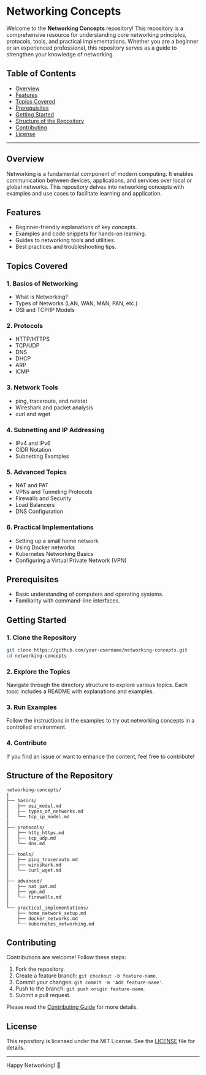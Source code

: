 # Networking Concepts

Welcome to the **Networking Concepts** repository! This repository is a comprehensive resource for understanding core networking principles, protocols, tools, and practical implementations. Whether you are a beginner or an experienced professional, this repository serves as a guide to strengthen your knowledge of networking.

## Table of Contents

- [Overview](#overview)
- [Features](#features)
- [Topics Covered](#topics-covered)
- [Prerequisites](#prerequisites)
- [Getting Started](#getting-started)
- [Structure of the Repository](#structure-of-the-repository)
- [Contributing](#contributing)
- [License](#license)

---

## Overview

Networking is a fundamental component of modern computing. It enables communication between devices, applications, and services over local or global networks. This repository delves into networking concepts with examples and use cases to facilitate learning and application.

## Features

- Beginner-friendly explanations of key concepts.
- Examples and code snippets for hands-on learning.
- Guides to networking tools and utilities.
- Best practices and troubleshooting tips.

## Topics Covered

### 1. Basics of Networking
- What is Networking?
- Types of Networks (LAN, WAN, MAN, PAN, etc.)
- OSI and TCP/IP Models

### 2. Protocols
- HTTP/HTTPS
- TCP/UDP
- DNS
- DHCP
- ARP
- ICMP

### 3. Network Tools
- ping, traceroute, and netstat
- Wireshark and packet analysis
- curl and wget

### 4. Subnetting and IP Addressing
- IPv4 and IPv6
- CIDR Notation
- Subnetting Examples

### 5. Advanced Topics
- NAT and PAT
- VPNs and Tunneling Protocols
- Firewalls and Security
- Load Balancers
- DNS Configuration

### 6. Practical Implementations
- Setting up a small home network
- Using Docker networks
- Kubernetes Networking Basics
- Configuring a Virtual Private Network (VPN)

## Prerequisites

- Basic understanding of computers and operating systems.
- Familiarity with command-line interfaces.

## Getting Started

### 1. Clone the Repository
```bash
git clone https://github.com/your-username/networking-concepts.git
cd networking-concepts
```

### 2. Explore the Topics
Navigate through the directory structure to explore various topics. Each topic includes a README with explanations and examples.

### 3. Run Examples
Follow the instructions in the examples to try out networking concepts in a controlled environment.

### 4. Contribute
If you find an issue or want to enhance the content, feel free to contribute!

## Structure of the Repository

```
networking-concepts/
|
├── basics/
│   ├── osi_model.md
│   ├── types_of_networks.md
│   └── tcp_ip_model.md
|
├── protocols/
│   ├── http_https.md
│   ├── tcp_udp.md
│   └── dns.md
|
├── tools/
│   ├── ping_traceroute.md
│   ├── wireshark.md
│   └── curl_wget.md
|
├── advanced/
│   ├── nat_pat.md
│   ├── vpn.md
│   └── firewalls.md
|
└── practical_implementations/
    ├── home_network_setup.md
    ├── docker_networks.md
    └── kubernetes_networking.md
```

## Contributing

Contributions are welcome! Follow these steps:

1. Fork the repository.
2. Create a feature branch: `git checkout -b feature-name`.
3. Commit your changes: `git commit -m 'Add feature-name'`.
4. Push to the branch: `git push origin feature-name`.
5. Submit a pull request.

Please read the [Contributing Guide](CONTRIBUTING.md) for more details.

## License

This repository is licensed under the MIT License. See the [LICENSE](LICENSE) file for details.

---

Happy Networking! 🚀

